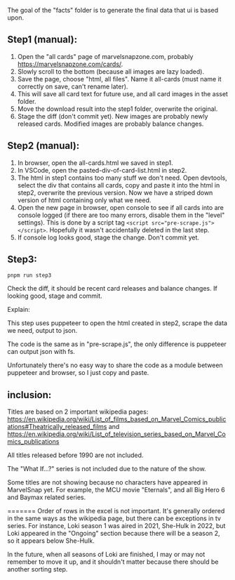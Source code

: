 The goal of the "facts" folder is to generate the final data that ui is based upon.

## Step1 (manual):

1. Open the "all cards" page of marvelsnapzone.com, probably https://marvelsnapzone.com/cards/.
1. Slowly scroll to the bottom (because all images are lazy loaded).
1. Save the page, choose "html, all files". Name it all-cards (must name it correctly on save, can't rename later).
1. This will save all card text for future use, and all card images in the asset folder.
1. Move the download result into the step1 folder, overwrite the original.
1. Stage the diff (don't commit yet). New images are probably newly released cards. Modified images are probably balance changes.

## Step2 (manual):

1. In browser, open the all-cards.html we saved in step1.
1. In VSCode, open the pasted-div-of-card-list.html in step2.
1. The html in step1 contains too many stuff we don't need. Open devtools, select the div that contains all cards, copy and paste it into the html in step2, overwrite the previous version. Now we have a striped down version of html containing only what we need.
1. Open the new page in browser, open console to see if all cards into are console logged (if there are too many errors, disable them in the "level" settings). This is done by a script tag `<script src="pre-scrape.js"></script>`. Hopefully it wasn't accidentally deleted in the last step.
1. If console log looks good, stage the change. Don't commit yet.

## Step3:

```
pnpm run step3
```

Check the diff, it should be recent card releases and balance changes. If looking good, stage and commit.

Explain:

This step uses puppeteer to open the html created in step2, scrape the data we need, output to json.

The code is the same as in "pre-scrape.js", the only difference is puppeteer can output json with fs.

Unfortunately there's no easy way to share the code as a module between puppeteer and browser, so I just copy and paste.

## inclusion:

Titles are based on 2 important wikipedia pages: https://en.wikipedia.org/wiki/List_of_films_based_on_Marvel_Comics_publications#Theatrically_released_films and https://en.wikipedia.org/wiki/List_of_television_series_based_on_Marvel_Comics_publications

All titles released before 1990 are not included.

The "What If...?" series is not included due to the nature of the show.

Some titles are not showing because no characters have appeared in MarvelSnap yet. For example, the MCU movie "Eternals", and all Big Hero 6 and Baymax related series.

=======
Order of rows in the excel is not important. It's generally ordered in the same ways as the wikipedia page, but there can be exceptions in tv series. For instance, Loki season 1 was aired in 2021, She-Hulk in 2022, but Loki appeared in the "Ongoing" section because there will be a season 2, so it appears below She-Hulk.

In the future, when all seasons of Loki are finished, I may or may not remember to move it up, and it shouldn't matter because there should be another sorting step.
